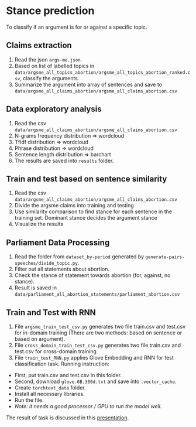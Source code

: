 # Stance prediction

To classify if an argument is for or against a specific topic.

## Claims extraction
1. Read the json ```args-me.json```.
2. Based on list of labelled topics in ```data/argsme_all_topics_abortion/argsme_all_topics_abortion_ranked.csv```, classify the arguments.
3. Summarize the argument into array of sentences and save to ```data/argsme_all_claims_abortion/argsme_all_claims_abortion.csv```

## Data exploratory analysis
1. Read the csv ```data/argsme_all_claims_abortion/argsme_all_claims_abortion.csv```
2. N-grams frequency distribution => wordcloud
3. Tfidf distribution => wordcloud
4. Phrase distribution => wordcloud
5. Sentence length distribution => barchart
6. The results are saved into ```results``` folder.

## Train and test based on sentence similarity
1. Read the csv ```data/argsme_all_claims_abortion/argsme_all_claims_abortion.csv```
2. Divide the argsme claims into training and testing
3. Use similarity comparison to find stance for each sentence in the training set. Dominant stance decides the argument stance
4. Visualize the results

## Parliament Data Processing
1. Read the folder from ```dataset_by-period``` generated by ```generate-pairs-speeches/divide_topic.py```.
2. Filter out all statements about abortion.
2. Check the stance of statement towards abortion (for, against, no stance).
3. Result is saved in ```data/parliament_all_abortion_statements/parliament_abortion.csv```

## Train and Test with RNN
1. File ```argsme_train_test_csv.py``` generates two file train.csv and test.csv for in-domain training (There are two methods: based on sentence or based on argument).
2. File ```cross_domain_train_test_csv.py``` generates two file train.csv and test.csv for cross-domain training
3. File ```train_test_RNN.py``` applies Glove Embedding and RNN for test classification task. Running instruction:
  - First, put train.csv and test.csv in this folder.
  - Second, download ```glove.6B.300d.txt``` and save into ```.vector_cache```.
  - Create ```torchtext_data``` folder.
  - Install all necessary libraries.
  - Run the file.
  - *Note: it needs a good processor / GPU to run the model well.*

The result of task is discussed in this [presentation](https://git.webis.de/webisstud/wstud-visit-the-dome-ss19/blob/master/presentations/2019-10-18/Final%20Presentation.pdf).
